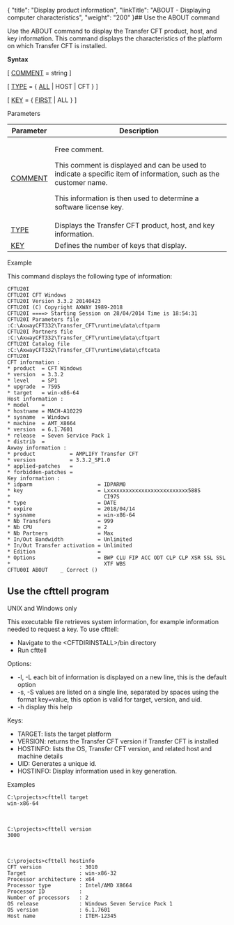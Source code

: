 {
    "title": "Display product information",
    "linkTitle": "ABOUT - Displaying computer characteristics",
    "weight": "200"
}## Use the ABOUT command

Use the ABOUT command to display
the Transfer CFT product, host, and key information. This command displays the characteristics of the platform
on which Transfer CFT is installed.

**Syntax**

\[ [COMMENT](../../command_summary/parameter_intro/comment)
= string \]

\[ [TYPE](../../command_summary/parameter_intro/type)
= { <span style="text-decoration: underline;">ALL</span>
| HOST | CFT } \]

\[ [KEY](../../command_summary/parameter_intro/key) = { <u>FIRST</u> | ALL } \]

Parameters

<table>
         
         
         
   
   <thead>
      <tr>
<th class="TableStyle-SynchTableStyle_interop-HeadE-Column1-Header1">Parameter         </th>
<th class="TableStyle-SynchTableStyle_interop-HeadD-Column1-Header1">Description         </th>
      </tr>
   </thead>
   <tbody>
      <tr>
         <td><p><a href="../../command_summary/parameter_intro/comment">COMMENT</a></p>         </td>
         <td><p>Free comment.</p>
<p>This comment is displayed and can be used to indicate a
specific item of information, such as the customer name.</p>
<p>This information is then used to determine a software license key.</p>         </td>
      </tr>
      <tr>
         <td><a href="../../command_summary/parameter_intro/type">TYPE</a>         </td>
         <td>Displays
the Transfer CFT product, host, and key information.         </td>
      </tr>
      <tr>
         <td><a href="../../command_summary/parameter_intro/key">KEY</a>         </td>
         <td>Defines the number of keys that display.         </td>
      </tr>
   </tbody>
</table>

Example

This command displays the following type of information:



    CFTU20I
    CFTU20I CFT Windows
    CFTU20I Version 3.3.2 20140423
    CFTU20I (C) Copyright AXWAY 1989-2018
    CFTU20I ====> Starting Session on 28/04/2014 Time is 18:54:31
    CFTU20I Parameters file    :C:\AxwayCFT332\Transfer_CFT\runtime\data\cftparm
    CFTU20I Partners file      :C:\AxwayCFT332\Transfer_CFT\runtime\data\cftpart
    CFTU20I Catalog file       :C:\AxwayCFT332\Transfer_CFT\runtime\data\cftcata
    CFTU20I
    CFT information :
    * product  = CFT Windows
    * version  = 3.3.2
    * level    = SP1
    * upgrade  = 7595
    * target   = win-x86-64
    Host information :
    * model    =
    * hostname = MACH-A10229
    * sysname  = Windows
    * machine  = AMT_X8664
    * version  = 6.1.7601
    * release  = Seven Service Pack 1
    * distrib  =
    Axway information :
    * product           = AMPLIFY Transfer CFT
    * version           = 3.3.2_SP1.0
    * applied-patches   =
    * forbidden-patches =
    Key information :
    * idparm                     = IDPARM0
    * key                        = Lxxxxxxxxxxxxxxxxxxxxxxxxxx588S
    *                              CI97S
    * type                       = DATE
    * expire                     = 2018/04/14
    * sysname                    = win-x86-64
    * Nb Transfers               = 999
    * Nb CPU                     = 2
    * Nb Partners                = Max
    * In/Out Bandwidth           = Unlimited
    * In/Out Transfer activation = Unlimited
    * Edition                    =
    * Options                    = BWP CLU FIP ACC ODT CLP CLP XSR SSL SSL
    *                              XTF WBS
    CFTU00I ABOUT    _ Correct ()

<span id="CFTTELL"></span>

## Use the cfttell program

UNIX and Windows only

This executable file retrieves system information, for example information needed to request a key. To use <span class="code">cfttell</span>:

-   Navigate to the<span class="code"> &lt;CFTDIRINSTALL>/bin</span> directory
-   Run cfttell

Options:

-   -l, -L each bit of information is displayed on a new line, this is the default option
-   -s, -S values are listed on a single line, separated by spaces using the format key=value, this option is valid for target, version, and uid.
-   -h display this help

Keys:

-   TARGET: lists the target platform
-   VERSION: returns the Transfer CFT version if Transfer CFT is installed
-   HOSTINFO: lists the OS, Transfer CFT version, and related host and machine details
-   UID: Generates a unique id.
-   HOSTINFO: Display information used in key generation.

Examples


    C:\projects>cfttell target
    win-x86-64

 


    C:\projects>cfttell version
    3000

 


    C:\projects>cfttell hostinfo
    CFT version            : 3010
    Target                 : win-x86-32
    Processor architecture : x64
    Processor type         : Intel/AMD X8664
    Processor ID           :
    Number of processors   : 2
    OS release             : Windows Seven Service Pack 1
    OS version             : 6.1.7601
    Host name              : ITEM-12345
